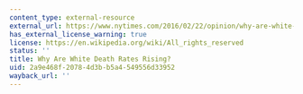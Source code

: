 ```yaml
---
content_type: external-resource
external_url: https://www.nytimes.com/2016/02/22/opinion/why-are-white-death-rates-rising.html
has_external_license_warning: true
license: https://en.wikipedia.org/wiki/All_rights_reserved
status: ''
title: Why Are White Death Rates Rising?
uid: 2a9e468f-2078-4d3b-b5a4-549556d33952
wayback_url: ''
---
```

